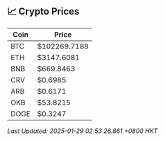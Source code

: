 ## 📈 Crypto Prices

| Coin | Price |
| ---- | ----- |
| BTC | $102269.7188 |
| ETH | $3147.6081 |
| BNB | $669.8463 |
| CRV | $0.6985 |
| ARB | $0.6171 |
| OKB | $53.8215 |
| DOGE | $0.3247 |

_Last Updated: 2025-01-29 02:53:26.861 +0800 HKT_